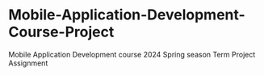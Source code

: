 # Mobile-Application-Development-Course-Project
Mobile Application Development course 2024 Spring season Term Project Assignment
